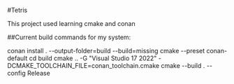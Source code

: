 #Tetris

This project used learning cmake and conan

##Current build commands for my system:

conan install . --output-folder=build --build=missing
cmake --preset conan-default
cd build
cmake .. -G "Visual Studio 17 2022" -DCMAKE_TOOLCHAIN_FILE=conan_toolchain.cmake
cmake --build . --config Release

